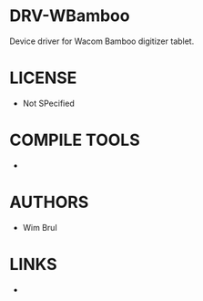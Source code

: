 DRV-WBamboo
===========

Device driver for Wacom Bamboo digitizer tablet. 

LICENSE
========
- Not SPecified

COMPILE TOOLS
==============
- 

AUTHORS
=============
- Wim Brul

LINKS
=============
- 
